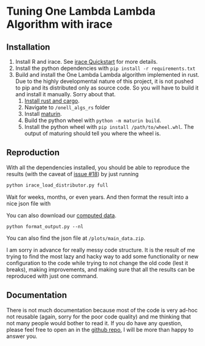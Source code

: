 # Tuning One Lambda Lambda Algorithm with irace

## Installation

1. Install R and irace. See [irace Quickstart](https://github.com/mLopez-Ibanez/irace#quick-start) for more details.
1. Install the python dependencies with `pip install -r requirements.txt`
1. Build and install the One Lambda Lambda algorithm implemented in rust. Due to the highly developmental nature of this project, it is not pushed to pip and its distributed only as source code. So you will have to build it and install it manually. Sorry about that. 
    1. [Install rust and cargo](https://www.rust-lang.org/tools/install). 
    1. Navigate to `/onell_algs_rs` folder
    1. Install [maturin](https://pypi.org/project/maturin/). 
    1. Build the python wheel with `python -m maturin build`.
    1. Install the python wheel with `pip install /path/to/wheel.whl`. The output of maturing should tell you where the wheel is.

## Reproduction

With all the dependencies installed, you should be able to reproduce the results (with the caveat of [issue #18](https://github.com/DE0CH/OLL/issues/18)) by just running 

```bash 
python irace_load_distributor.py full
```

Wait for weeks, months, or even years. And then format the result into a nice json file with

You can also download our [computed data](https://oll-b3ae.s3.eu-west-2.amazonaws.com/irace_output.tar.gz).

```
python format_output.py --nl
```

You can also find the json file at `/plots/main_data.zip`. 

I am sorry in advance for really messy code structure. It is the result of me trying to find the most lazy and hacky way to add some functionality or new configuration to the code while trying to not change the old code (lest it breaks), making improvements, and making sure that all the results can be reproduced with just one command. 

## Documentation

There is not much documentation because most of the code is very ad-hoc not reusable (again, sorry for the poor code quality) and me thinking that not many people would bother to read it. If you do have any question, please feel free to open an in the [github repo](https://github.com/DE0CH/OLL), I will be more than happy to answer you.
